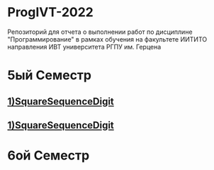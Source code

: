 # ProgIVT-2022
Репозиторий для отчета о выполнении работ по дисциплине "Программирование" в рамках обучения на факультете ИИТИТО направления ИВТ университета РГПУ им. Герцена

<h1>5ый Семестр</h1>
<h2><a href="https://github.com/Kirillakrill/prog-5-lr-1">1)SquareSequenceDigit</a></h2>
<h2><a href="https://replit.com/@Kirillakrill/ivt-18-prog-5-lr-1#squareseqdigit.py">1)SquareSequenceDigit</a></h2>
<h1>6ой Семестр</h1>
